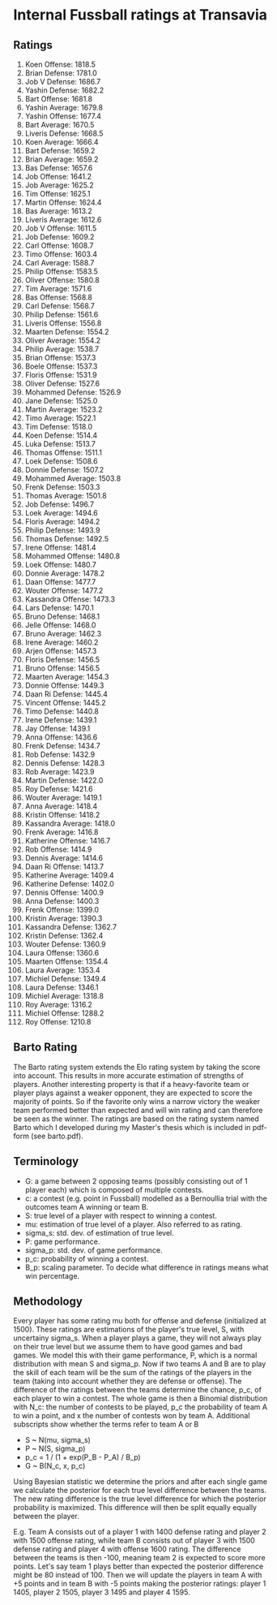# Internal Fussball ratings at Transavia
## Ratings
1. Koen Offense: 1818.5 
2. Brian Defense: 1781.0 
3. Job V Defense: 1686.7 
4. Yashin Defense: 1682.2 
5. Bart Offense: 1681.8 
6. Yashin Average: 1679.8 
7. Yashin Offense: 1677.4 
8. Bart Average: 1670.5 
9. Liveris Defense: 1668.5 
10. Koen Average: 1666.4 
11. Bart Defense: 1659.2 
12. Brian Average: 1659.2 
13. Bas Defense: 1657.6 
14. Job Offense: 1641.2 
15. Job Average: 1625.2 
16. Tim Offense: 1625.1 
17. Martin Offense: 1624.4 
18. Bas Average: 1613.2 
19. Liveris Average: 1612.6 
20. Job V Offense: 1611.5 
21. Job Defense: 1609.2 
22. Carl Offense: 1608.7 
23. Timo Offense: 1603.4 
24. Carl Average: 1588.7 
25. Philip Offense: 1583.5 
26. Oliver Offense: 1580.8 
27. Tim Average: 1571.6 
28. Bas Offense: 1568.8 
29. Carl Defense: 1568.7 
30. Philip  Defense: 1561.6 
31. Liveris Offense: 1556.8 
32. Maarten Defense: 1554.2 
33. Oliver Average: 1554.2 
34. Philip Average: 1538.7 
35. Brian Offense: 1537.3 
36. Boele Offense: 1537.3 
37. Floris Offense: 1531.9 
38. Oliver Defense: 1527.6 
39. Mohammed Defense: 1526.9 
40. Jane Defense: 1525.0 
41. Martin Average: 1523.2 
42. Timo Average: 1522.1 
43. Tim Defense: 1518.0 
44. Koen Defense: 1514.4 
45. Luka Defense: 1513.7 
46. Thomas Offense: 1511.1 
47. Loek Defense: 1508.6 
48. Donnie Defense: 1507.2 
49. Mohammed Average: 1503.8 
50. Frenk  Defense: 1503.3 
51. Thomas Average: 1501.8 
52. Job  Defense: 1496.7 
53. Loek Average: 1494.6 
54. Floris Average: 1494.2 
55. Philip Defense: 1493.9 
56. Thomas Defense: 1492.5 
57. Irene Offense: 1481.4 
58. Mohammed Offense: 1480.8 
59. Loek Offense: 1480.7 
60. Donnie Average: 1478.2 
61. Daan Offense: 1477.7 
62. Wouter Offense: 1477.2 
63. Kassandra Offense: 1473.3 
64. Lars Defense: 1470.1 
65. Bruno Defense: 1468.1 
66. Jelle Offense: 1468.0 
67. Bruno Average: 1462.3 
68. Irene Average: 1460.2 
69. Arjen Offense: 1457.3 
70. Floris Defense: 1456.5 
71. Bruno Offense: 1456.5 
72. Maarten Average: 1454.3 
73. Donnie Offense: 1449.3 
74. Daan Ri Defense: 1445.4 
75. Vincent Offense: 1445.2 
76. Timo Defense: 1440.8 
77. Irene Defense: 1439.1 
78. Jay Offense: 1439.1 
79. Anna Offense: 1436.6 
80. Frenk Defense: 1434.7 
81. Rob Defense: 1432.9 
82. Dennis Defense: 1428.3 
83. Rob Average: 1423.9 
84. Martin Defense: 1422.0 
85. Roy Defense: 1421.6 
86. Wouter Average: 1419.1 
87. Anna Average: 1418.4 
88. Kristin Offense: 1418.2 
89. Kassandra Average: 1418.0 
90. Frenk Average: 1416.8 
91. Katherine Offense: 1416.7 
92. Rob Offense: 1414.9 
93. Dennis Average: 1414.6 
94. Daan Ri Offense: 1413.7 
95. Katherine Average: 1409.4 
96. Katherine Defense: 1402.0 
97. Dennis Offense: 1400.9 
98. Anna Defense: 1400.3 
99. Frenk Offense: 1399.0 
100. Kristin Average: 1390.3 
101. Kassandra Defense: 1362.7 
102. Kristin Defense: 1362.4 
103. Wouter Defense: 1360.9 
104. Laura Offense: 1360.6 
105. Maarten Offense: 1354.4 
106. Laura Average: 1353.4 
107. Michiel Defense: 1349.4 
108. Laura Defense: 1346.1 
109. Michiel Average: 1318.8 
110. Roy Average: 1316.2 
111. Michiel Offense: 1288.2 
112. Roy Offense: 1210.8 

## Barto Rating
The Barto rating system extends the Elo rating system by taking the score into account. This results in more accurate estimation of strengths of players. Another interesting property is that if a heavy-favorite team or player plays against a weaker opponent, they are expected to score the majority of points. So if the favorite only wins a narrow victory the weaker team performed better than expected and will win rating and can therefore be seen as the winner. The ratings are based on the rating system named Barto which I developed during my Master's thesis which is included in pdf-form (see barto.pdf).
## Terminology
- G: a game between 2 opposing teams (possibly consisting out of 1 player each) which is composed of multiple contests.
- c: a contest (e.g. point in Fussball) modelled as a Bernoullia trial with the outcomes team A winning or team B.
- S: true level of a player with respect to winning a contest.
- mu: estimation of true level of a player. Also referred to as rating.
- sigma_s: std. dev. of estimation of true level.
- P: game performance.
- sigma_p: std. dev. of game performance.
- p_c: probability of winning a contest.
- B_p: scaling parameter. To decide what difference in ratings means what win percentage.
## Methodology
Every player has some rating mu both for offense and defense (initialized at 1500). These ratings are estimations of the player's true level, S, with uncertainy sigma_s. When a player plays a game, they will not always play on their true level but we assume them to have good games and bad games. We model this with their game performance, P, which is a normal distribution with mean S and sigma_p. Now if two teams A and B are to play the skill of each team will be the sum of the ratings of the players in the team (taking into account whether they are defense or offense). The difference of the ratings between the teams determine the chance, p_c, of each player to win a contest. The whole game is then a Binomial distribution with N_c: the number of contests to be played, p_c the probability of team A to win a point, and x the number of contests won by team A. Additional subscripts show whether the terms refer to team A or B
- S ~ N(mu, sigma_s)
- P ~ N(S, sigma_p)
- p_c = 1 / (1 + exp(P_B - P_A) / B_p)
- G ~ B(N_c, x, p_c)

Using Bayesian statistic we determine the priors and after each single game we calculate the posterior for each true level difference between the teams. The new rating difference is the true level difference for which the posterior probability is maximized. This difference will then be split equally equally between the player. 

E.g. Team A consists out of a player 1 with 1400 defense rating and player 2 with 1500 offense rating, while team B consists out of player 3 with 1500 defense rating and player 4 with offense 1600 rating. The difference between the teams is then -100, meaning team 2 is expected to score more points. Let's say team 1 plays better than expected the posterior difference might be 80 instead of 100. Then we will update the players in team A with +5 points and in team B with -5 points making the posterior ratings: player 1 1405, player 2 1505, player 3 1495 and player 4 1595.